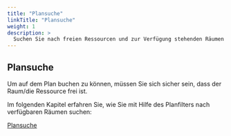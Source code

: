 ```yaml
---
title: "Plansuche"
linkTitle: "Plansuche"
weight: 1
description: >
  Suchen Sie nach freien Ressourcen und zur Verfügung stehenden Räumen im Plan. 
---
```


## Plansuche 
Um auf dem Plan buchen zu können, müssen Sie sich sicher sein, dass der Raum/die Ressource frei ist. 

Im folgenden Kapitel erfahren Sie, wie Sie mit Hilfe des Planfilters nach verfügbaren Räumen suchen: 

[Plansuche](http://localhost:1313/buchen/buchung-erstellen/schnellbuchung/)
